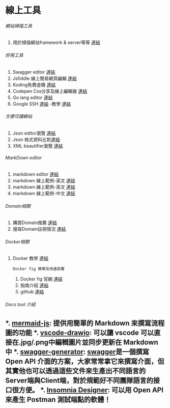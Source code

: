 # 線上工具
###### 網站掃描工具
1. 用於掃描網站framework & server等等 [連結](http://builtwith.com/)

###### 好用工具
1. Swagger editor [連結](http://editor.swagger.io/#/)
2. Jsfiddle 線上簡易網頁編輯 [連結](http://jsfiddle.net/)
3. Koding免費虛機 [連結](https://koding.com/IDE/koding-vm-0/my-workspace)
4. Codepen Css分享及線上編輯器 [連結](http://codepen.io/)
5. Go lang editor [連結](https://tour.golang.org/welcome/1)
6. Google SSH [連結](https://chrome.google.com/webstore/detail/secure-shell/pnhechapfaindjhompbnflcldabbghjo?hl=en)
-教學 [連結](http://www.puritys.me/docs-blog/article-151-Chrome-SSH-Client-%E5%8F%96%E4%BB%A3-putty.html)

###### 方便可讀網站
1. Json editor瀏覽 [連結](http://jsoneditoronline.org/)
2. Json 格式資料比對[連結](http://benjamine.github.io/jsondiffpatch/demo/index.html)
3. XML beautifier瀏覽 [連結](http://xmlbeautifier.com/)

###### MarkDown editor
1. markdown editor [連結](http://dillinger.io/#)
2. markdown 線上範例-英文 [連結](https://guides.github.com/features/mastering-markdown/)
3. markdown 線上範例-英文 [連結](http://daringfireball.net/projects/markdown/syntax)
4. markdown 線上範例-中文 [連結](http://markdown.tw/)

###### Domain相關
1. 購買Domain推薦 [連結](https://www.godaddy.com/)
2. 搜尋Domain註冊情況 [連結](https://www.onlydomains.com/domain/frontSearch)

###### Docker相關
1. Docker 教學 [連結](http://philipzheng.gitbooks.io/docker_practice/content/index.html)

    `Docker fig 簡單及快速部署`
    1. Docker fig 官網 [連結](http://www.fig.sh/)
    2. 指南介紹 [連結](http://www.infoq.com/cn/articles/docker-build-development-environment-based-on-fig)
    3. github [連結](https://github.com/docker/compose)

###### Docs tool 介紹
*. [mermaid-js](https://github.com/mermaid-js/mermaid): 提供用簡單的 Markdown 來撰寫流程圖的功能
*. [vscode-drawio](https://github.com/hediet/vscode-drawio): 可以讓 vscode 可以直接在.jpg/.png中編輯圖片並同步更新在 Markdown 中
*. [swagger-generator](https://github.com/swagger-api/swagger-codegen): [swagger](https://github.com/swagger-api)是一個撰寫 Open API 介面的方案，大家常常拿它來撰寫介面，但其實他也可以透過這些文件來生產出不同語言的Server端與Client端，對於規範好不同團隊語言的接口很方便。
*. [Insomnia Designer](https://insomnia.rest/product/design): 可以用 Open API 來產生 Postman 測試端點的軟體！
---
